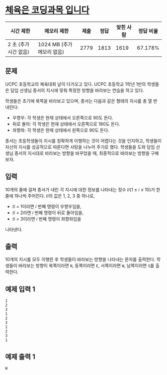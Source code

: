 # [체육은 코딩과목 입니다](https://www.acmicpc.net/problem/28295)

| 시간 제한 | 메모리 제한 | 제출 | 정답 | 맞힌 사람 | 정답 비율 |
| --- | --- | --- | --- | --- | --- |
| 2 초 (추가 시간 없음) | 1024 MB (추가 메모리 없음) | 2779 | 1813 | 1619 | 67.178% |

## 문제

UCPC 초등학교의 체육대회 날이 다가오고 있다. UCPC 초등학교 1학년 1반의 학생들은 담임 선생님 종서의 지시에 맞춰 특정한 방향을 바라보는 연습을 하고 있다.

학생들은 초기에 북쪽을 바라보고 있으며, 종서는 다음과 같은 형태의 지시를 총 열 번 내린다:

- 우향우: 각 학생은 현재 상태에서 오른쪽으로 90도 돈다.
- 뒤로 돌아: 각 학생은 현재 상태에서 오른쪽으로 180도 돈다.
- 좌향좌: 각 학생은 현재 상태에서 왼쪽으로 90도 돈다.

종서는 초등학생들이 지시를 정확하게 이행하는 것이 어렵다는 것을 인지하고, 학생들이 자신의 지시를 성공적으로 따른다면 사탕을 나누어 주기로 했다. 학생들을 도와 담임 선생님 종서의 지시대로 바라보는 방향을 바꾸었을 때, 최종적으로 바라보는 방향을 구해보자.

## 입력

10개의 줄에 걸쳐 종서가 내린 각 지시에 대한 정보를 나타내는 정수 𝑡𝑖(1 ≤ 𝑖 ≤ 10)가 한 줄에 하나씩 주어진다. 𝑡𝑖의 값은 1, 2, 3 중 하나로,

- 𝑡𝑖 = 1이라면 𝑖 번째 명령이 우향우임을,
- 𝑡𝑖 = 2라면 𝑖 번째 명령이 뒤로 돌아임을,
- 𝑡𝑖 = 3이라면 𝑖 번째 명령이 좌향좌임을

나타낸다.

## 출력

10개의 지시를 모두 이행한 후 학생들이 바라보는 방향을 나타내는 문자를 출력한다. 학생들이 바라보는 방향이 북쪽이라면 `N`, 동쪽이라면 `E`, 서쪽이라면 `W`, 남쪽이라면 `S`를 출력한다.

## 예제 입력 1

```
1
2
3
1
2
3
1
2
3
1

```

## 예제 출력 1

```
W
```
